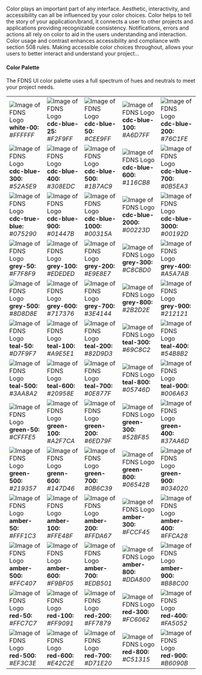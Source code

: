 Color plays an important part of any interface. Aesthetic, interactivity, and accessibility can all be influenced by your color choices. Color helps to tell the story of your application/brand, it connects a user to other projects and applications providing recognizable consistency. Notifications, errors and actions all rely on color to aid in the users understanding and interaction. Color usage and contrast enhances accessibility and compliance with section 508 rules. Making accessible color choices throughout, allows your users to better interact and understand your project…

#### Color Palette
The FDNS UI color palette uses a full spectrum of hues and neutrals to meet your project needs.

|   |   |   |   |   |
|---|---|---|---|---|
|![Image of FDNS Logo](img/colors/white-00.svg) __white-00:__ *#FFFFFF* |![Image of FDNS Logo](img/colors/cdc-blue-25.svg) __cdc-blue-25:__ *#F2F9FF* |![Image of FDNS Logo](img/colors/cdc-blue-50.svg) __cdc-blue-50:__ *#CEE9FF* |![Image of FDNS Logo](img/colors/cdc-blue-100.svg) __cdc-blue-100:__ *#A6D7FF* |![Image of FDNS Logo](img/colors/cdc-blue-200.svg) __cdc-blue-200:__ *#76C1FE* |
|![Image of FDNS Logo](img/colors/cdc-blue-300.svg) __cdc-blue-300:__ *#52A5E9* |![Image of FDNS Logo](img/colors/cdc-blue-400.svg) __cdc-blue-400:__ *#308EDC* |![Image of FDNS Logo](img/colors/cdc-blue-500.svg) __cdc-blue-500:__ *#1B7AC9* |![Image of FDNS Logo](img/colors/cdc-blue-600.svg) __cdc-blue-600:__ *#116CB8* |![Image of FDNS Logo](img/colors/cdc-blue-700.svg) __cdc-blue-700:__ *#0B5EA3* |
|![Image of FDNS Logo](img/colors/cdc-true-blue.svg) __cdc-true-blue:__ *#075290* |![Image of FDNS Logo](img/colors/cdc-blue-900.svg) __cdc-blue-900:__ *#01447B* |![Image of FDNS Logo](img/colors/cdc-blue-1000.svg) __cdc-blue-1000:__ *#00315A* |![Image of FDNS Logo](img/colors/cdc-blue-2000.svg) __cdc-blue-2000:__ *#00223D* |![Image of FDNS Logo](img/colors/cdc-blue-3000.svg) __cdc-blue-3000:__ *#00192D* |
|![Image of FDNS Logo](img/colors/grey-50.svg) __grey-50:__ *#F7F8F9* |![Image of FDNS Logo](img/colors/grey-100.svg) __grey-100:__ *#EDEDED* |![Image of FDNS Logo](img/colors/grey-200.svg) __grey-200:__ *#E9E8E7* |![Image of FDNS Logo](img/colors/grey-300.svg) __grey-300:__ *#C8CBD0* |![Image of FDNS Logo](img/colors/grey-400.svg) __grey-400:__ *#A5A7AB* |
|![Image of FDNS Logo](img/colors/grey-500.svg) __grey-500:__ *#8D8D8E* |![Image of FDNS Logo](img/colors/grey-600.svg) __grey-600:__ *#717376* |![Image of FDNS Logo](img/colors/grey-700.svg) __grey-700:__ *#3E4144* |![Image of FDNS Logo](img/colors/grey-800.svg) __grey-800:__ *#2B2D2E* |![Image of FDNS Logo](img/colors/grey-900.svg) __grey-900:__ *#212121* |
|![Image of FDNS Logo](img/colors/teal-50.svg) __teal-50:__ *#D7F9F7* |![Image of FDNS Logo](img/colors/teal-100.svg) __teal-100:__ *#A9E5E1* |![Image of FDNS Logo](img/colors/teal-200.svg) __teal-200:__ *#82D9D3* |![Image of FDNS Logo](img/colors/teal-300.svg) __teal-300:__ *#69C8C2* |![Image of FDNS Logo](img/colors/teal-400.svg) __teal-400:__ *#54B8B2* |
|![Image of FDNS Logo](img/colors/teal-500.svg) __teal-500:__ *#3AA8A2* |![Image of FDNS Logo](img/colors/teal-600.svg) __teal-600:__ *#20958E* |![Image of FDNS Logo](img/colors/teal-700.svg) __teal-700:__ *#0E877F* |![Image of FDNS Logo](img/colors/teal-800.svg) __teal-800:__ *#05746D* |![Image of FDNS Logo](img/colors/teal-900.svg) __teal-900:__ *#006A63* |
|![Image of FDNS Logo](img/colors/green-50.svg) __green-50:__ *#CFFFE5* |![Image of FDNS Logo](img/colors/green-100.svg) __green-100:__ *#A2F7CA* |![Image of FDNS Logo](img/colors/green-200.svg) __green-200:__ *#6ED79F* |![Image of FDNS Logo](img/colors/green-300.svg) __green-300:__ *#52BF85* |![Image of FDNS Logo](img/colors/green-400.svg) __green-400:__ *#37AA6D* |
|![Image of FDNS Logo](img/colors/green-500.svg) __green-500:__ *#219357* |![Image of FDNS Logo](img/colors/green-600.svg) __grenn-600:__ *#147D46* |![Image of FDNS Logo](img/colors/green-700.svg) __green-700:__ *#0B6C39* |![Image of FDNS Logo](img/colors/green-800.svg) __green-800:__ *#06542B* |![Image of FDNS Logo](img/colors/green-900.svg) __green-900:__ *#034020* |
|![Image of FDNS Logo](img/colors/amber-50.svg) __amber-50:__ *#FFF1C3* |![Image of FDNS Logo](img/colors/amber-100.svg) __amber-100:__ *#FFE48F* |![Image of FDNS Logo](img/colors/amber-200.svg) __amber-200:__ *#FFDA67* |![Image of FDNS Logo](img/colors/amber-300.svg) __amber-300:__ *#FCCF45* |![Image of FDNS Logo](img/colors/amber-400.svg) __amber-400:__ *#FFCA28* |
|![Image of FDNS Logo](img/colors/amber-500.svg) __amber-500:__ *#FFC407* |![Image of FDNS Logo](img/colors/amber-600.svg) __amber-600:__ *#F9BF05* |![Image of FDNS Logo](img/colors/amber-700.svg) __amber-700:__ *#EDB501* |![Image of FDNS Logo](img/colors/amber-800.svg) __amber-800:__ *#DDA800* |![Image of FDNS Logo](img/colors/amber-900.svg) __amber-900:__ *#B88C00* |
|![Image of FDNS Logo](img/colors/red-50.svg) __red-50:__ *#FFC7C7* |![Image of FDNS Logo](img/colors/red-100.svg) __red-100:__ *#FF9091* |![Image of FDNS Logo](img/colors/red-200.svg) __red-200:__ *#FF7879* |![Image of FDNS Logo](img/colors/red-300.svg) __red-300:__ *#FC6062* |![Image of FDNS Logo](img/colors/red-400.svg) __red-400:__ *#FA5052* |
|![Image of FDNS Logo](img/colors/red-500.svg) __red-500:__ *#EF3C3E* |![Image of FDNS Logo](img/colors/red-600.svg) __red-600:__ *#E42C2E* |![Image of FDNS Logo](img/colors/red-700.svg) __red-700:__ *#D71E20* |![Image of FDNS Logo](img/colors/red-800.svg) __red-800:__ *#C51315* |![Image of FDNS Logo](img/colors/red-900.svg) __red-900:__ *#B6090B* |